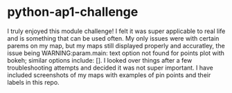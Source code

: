 # python-ap1-challenge
I truly enjoyed this module challenge! I felt it was super applicable to real life and is something that can be used often. My only issues were with certain parems on my map, but my maps still displayed properly and accuratley, the issue being WARNING:param.main: text option not found for points plot with bokeh; similar options include: [].  I looked over things after a few troubleshooting attempts and decided it was not super important.  I have included screenshots of my maps with examples of pin points and their labels in this repo.  
